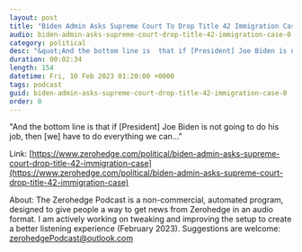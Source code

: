 ```yaml
---
layout: post
title: "Biden Admin Asks Supreme Court To Drop Title 42 Immigration Case"
audio: biden-admin-asks-supreme-court-drop-title-42-immigration-case-0
category: political
desc: "&quot;And the bottom line is  that if [President] Joe Biden is not going to do his job, then [we] have to do everything we can...&quot;"
duration: 00:02:34
length: 154
datetime: Fri, 10 Feb 2023 01:20:00 +0000
tags: podcast
guid: biden-admin-asks-supreme-court-drop-title-42-immigration-case-0
order: 0
---
```

&quot;And the bottom line is  that if [President] Joe Biden is not going to do his job, then [we] have to do everything we can...&quot;

Link: [https://www.zerohedge.com/political/biden-admin-asks-supreme-court-drop-title-42-immigration-case](https://www.zerohedge.com/political/biden-admin-asks-supreme-court-drop-title-42-immigration-case)

About: The Zerohedge Podcast is a non-commercial, automated program, designed to give people a way to get news from Zerohedge in an audio format.  I am actively working on tweaking and improving the setup to create a better listening experience (February 2023).  Suggestions are welcome: [zerohedgePodcast@outlook.com](mailto:zerohedgePodcast@outlook.com)